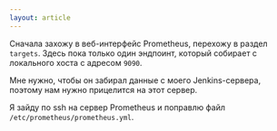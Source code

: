 ```yaml
---
layout: article
---
```

Сначала захожу в веб-интерфейс Prometheus, перехожу в раздел `targets`. Здесь пока только один эндпоинт, который собирает с локального хоста с адресом `9090`.

Мне нужно, чтобы он забирал данные с моего Jenkins-сервера, поэтому нам нужно прицелится на этот сервер.

Я зайду по ssh на сервер Prometheus и поправлю файл `/etc/prometheus/prometheus.yml`.
